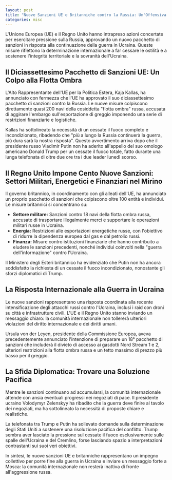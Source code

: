 ```yaml
---
layout: post
title: "Nuove Sanzioni UE e Britanniche contro la Russia: Un'Offensiva Multifaccettata per Mettere Fine alla Guerra in Ucraina"
categories: misc
---
```


L'Unione Europea (UE) e il Regno Unito hanno intrapreso azioni concertate per esercitare pressione sulla Russia, approvando un nuovo pacchetto di sanzioni in risposta alla continuazione della guerra in Ucraina. Queste misure riflettono la determinazione internazionale a far cessare le ostilità e a sostenere l'integrità territoriale e la sovranità dell'Ucraina.

## Il Diciassettesimo Pacchetto di Sanzioni UE: Un Colpo alla Flotta Ombra

L'Alto Rappresentante dell'UE per la Politica Estera, Kaja Kallas, ha annunciato con fermezza che l'UE ha approvato il suo diciassettesimo pacchetto di sanzioni contro la Russia. Le nuove misure colpiscono direttamente quasi 200 navi della cosiddetta "flotta ombra" russa, accusata di aggirare l'embargo sull'esportazione di greggio imponendo una serie di restrizioni finanziarie e logistiche.

Kallas ha sottolineato la necessità di un cessate il fuoco completo e incondizionato, ribadendo che "più a lungo la Russia continuerà la guerra, più dura sarà la nostra risposta". Questo avvertimento arriva dopo che il presidente russo Vladimir Putin non ha aderito all'appello del suo omologo americano Donald Trump per un cessate il fuoco totale, fatto durante una lunga telefonata di oltre due ore tra i due leader lunedì scorso.

## Il Regno Unito Impone Cento Nuove Sanzioni: Settori Militari, Energetici e Finanziari nel Mirino

Il governo britannico, in coordinamento con gli alleati dell'UE, ha annunciato un proprio pacchetto di sanzioni che colpiscono oltre 100 entità e individui. Le misure britannici si concentrano su:

- **Settore militare:** Sanzioni contro 18 navi della flotta ombra russa, accusate di trasportare illegalmente merci e supportare le operazioni militari russe in Ucraina.
- **Energia:** Restrizioni alle esportazioni energetiche russe, con l'obiettivo di ridurre la dipendenza europea dal gas e dal petrolio russi.
- **Finanza:** Misure contro istituzioni finanziarie che hanno contribuito a eludere le sanzioni precedenti, nonché individui coinvolti nella "guerra dell'informazione" contro l'Ucraina.

Il Ministero degli Esteri britannico ha evidenziato che Putin non ha ancora soddisfatto la richiesta di un cessate il fuoco incondizionato, nonostante gli sforzi diplomatici di Trump.

## La Risposta Internazionale alla Guerra in Ucraina

Le nuove sanzioni rappresentano una risposta coordinata alla recente intensificazione degli attacchi russi contro l'Ucraina, inclusi i raid con droni su città e infrastrutture civili. L'UE e il Regno Unito stanno inviando un messaggio chiaro: la comunità internazionale non tollererà ulteriori violazioni del diritto internazionale e dei diritti umani.

Ursula von der Leyen, presidente della Commissione Europea, aveva precedentemente annunciato l'intenzione di preparare un 18° pacchetto di sanzioni che includerà il divieto di accesso ai gasdotti Nord Stream 1 e 2, ulteriori restrizioni alla flotta ombra russa e un tetto massimo di prezzo più basso per il greggio.

## La Sfida Diplomatica: Trovare una Soluzione Pacifica

Mentre le sanzioni continuano ad accumularsi, la comunità internazionale attende con ansia eventuali progressi nei negoziati di pace. Il presidente ucraino Volodymyr Zelenskyy ha ribadito che la guerra deve finire al tavolo dei negoziati, ma ha sottolineato la necessità di proposte chiare e realistiche.

La telefonata tra Trump e Putin ha sollevato domande sulla determinazione degli Stati Uniti a sostenere una risoluzione pacifica del conflitto. Trump sembra aver lasciato la pressione sul cessate il fuoco esclusivamente sulle spalle dell'Ucraina e del Cremlino, forse lasciando spazio a interpretazioni contrastanti sui suoi veri obiettivi.

In sintesi, le nuove sanzioni UE e britanniche rappresentano un impegno collettivo per porre fine alla guerra in Ucraina e inviare un messaggio forte a Mosca: la comunità internazionale non resterà inattiva di fronte all'aggressione russa.